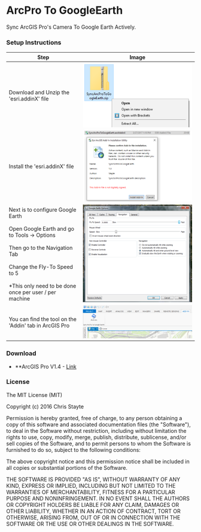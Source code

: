 # ArcPro To GoogleEarth

Sync ArcGIS Pro's Camera To Google Earth Actively.

### Setup Instructions
| Step | Image |
| ---- | ----- |
| Download and Unzip the 'esri.addinX' file | ![alt tag](Images/unzip.png) |
| Install the 'esri.addinX' file | ![alt tag](Images/install.png) |
| Next is to configure Google Earth<br/><br/>Open Google Earth and go to Tools -> Options<br/><br/>Then go to the Navigation Tab<br/><br/>Change the Fly-To Speed to 5<br/><br/>*This only need to be done once per user / per machine | ![alt tag](Images/google_earth_config.png)|
| You can find the tool on the 'Addin' tab in ArcGIS Pro | ![alt tab](Images/AddInTab.png) |


### Download
- **ArcGIS Pro V1.4 - [Link](https://github.com/ChrisStayte/ArcPro_To_GoogleEarth/releases/download/v1.2/SyncArcProToGoogleEarth.zip)

### License

The MIT License (MIT)

Copyright (c) 2016 Chris Stayte

Permission is hereby granted, free of charge, to any person obtaining a copy
of this software and associated documentation files (the "Software"), to deal
in the Software without restriction, including without limitation the rights
to use, copy, modify, merge, publish, distribute, sublicense, and/or sell
copies of the Software, and to permit persons to whom the Software is
furnished to do so, subject to the following conditions:

The above copyright notice and this permission notice shall be included in all
copies or substantial portions of the Software.

THE SOFTWARE IS PROVIDED "AS IS", WITHOUT WARRANTY OF ANY KIND, EXPRESS OR
IMPLIED, INCLUDING BUT NOT LIMITED TO THE WARRANTIES OF MERCHANTABILITY,
FITNESS FOR A PARTICULAR PURPOSE AND NONINFRINGEMENT. IN NO EVENT SHALL THE
AUTHORS OR COPYRIGHT HOLDERS BE LIABLE FOR ANY CLAIM, DAMAGES OR OTHER
LIABILITY, WHETHER IN AN ACTION OF CONTRACT, TORT OR OTHERWISE, ARISING FROM,
OUT OF OR IN CONNECTION WITH THE SOFTWARE OR THE USE OR OTHER DEALINGS IN THE
SOFTWARE.
